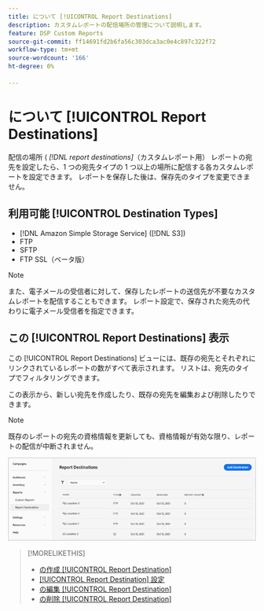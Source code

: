 ```yaml
---
title: について [!UICONTROL Report Destinations]
description: カスタムレポートの配信場所の管理について説明します。
feature: DSP Custom Reports
source-git-commit: ff14691fd2b6fa56c303dca3ac0e4c897c322f72
workflow-type: tm+mt
source-wordcount: '166'
ht-degree: 0%

---
```



# について [!UICONTROL Report Destinations]

配信の場所 ( *[!DNL report destinations]*（カスタムレポート用） レポートの宛先を設定したら、1 つの宛先タイプの 1 つ以上の場所に配信する各カスタムレポートを設定できます。 レポートを保存した後は、保存先のタイプを変更できません。

## 利用可能 [!UICONTROL Destination Types]

* [!DNL Amazon Simple Storage Service] ([!DNL S3])
* FTP
* SFTP
* FTP SSL（ベータ版）

>[!NOTE]
>
> また、電子メールの受信者に対して、保存したレポートの送信先が不要なカスタムレポートを配信することもできます。 レポート設定で、保存された宛先の代わりに電子メール受信者を指定できます。

## この [!UICONTROL Report Destinations] 表示

この [!UICONTROL Report Destinations] ビューには、既存の宛先とそれぞれにリンクされているレポートの数がすべて表示されます。 リストは、宛先のタイプでフィルタリングできます。

この表示から、新しい宛先を作成したり、既存の宛先を編集および削除したりできます。

>[!NOTE]
>
>既存のレポートの宛先の資格情報を更新しても、資格情報が有効な限り、レポートの配信が中断されません。

![レポートの宛先](/help/dsp/assets/report-destinations.png)

>[!MORELIKETHIS]
>
>* [の作成 [!UICONTROL Report Destination]](/help/dsp/reports/report-destinations/report-destination-create.md)
>* [[!UICONTROL Report Destination] 設定](/help/dsp/reports/report-destinations/report-destination-settings.md)
>* [の編集 [!UICONTROL Report Destination]](/help/dsp/reports/report-destinations/report-destination-edit.md)
>* [の削除 [!UICONTROL Report Destination]](/help/dsp/reports/report-destinations/report-destination-delete.md)